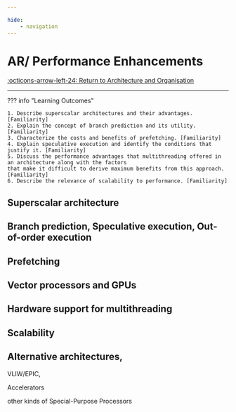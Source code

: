 ```yaml
---

hide:
    - navigation 
---
```

# AR/ Performance Enhancements

[:octicons-arrow-left-24: Return to Architecture and Organisation](/Bodies-of-Knowledge/Architecture-Organisation/)

---

??? info "Learning Outcomes"

    1. Describe superscalar architectures and their advantages. [Familiarity]
    2. Explain the concept of branch prediction and its utility. [Familiarity]
    3. Characterize the costs and benefits of prefetching. [Familiarity]
    4. Explain speculative execution and identify the conditions that justify it. [Familiarity]
    5. Discuss the performance advantages that multithreading offered in an architecture along with the factors
    that make it difficult to derive maximum benefits from this approach. [Familiarity]
    6. Describe the relevance of scalability to performance. [Familiarity]

## Superscalar architecture

## Branch prediction, Speculative execution, Out-of-order execution

## Prefetching

## Vector processors and GPUs

## Hardware support for multithreading

## Scalability

## Alternative architectures, 

VLIW/EPIC, 

Accelerators 

other kinds of Special-Purpose Processors